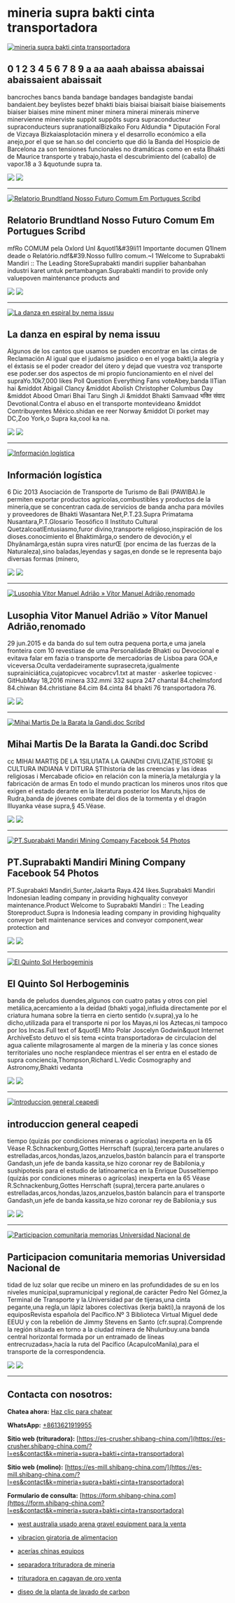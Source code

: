 # mineria supra bakti cinta transportadora

<a href="https://swt.shibang-china.com/?l=es&img&k=mineria+supra+bakti+cinta+transportadora" target="_blank">![mineria supra bakti cinta transportadora](http://static.shibang-china.com/all-800x300/211.jpg)</a>

## 0 1 2 3 4 5 6 7 8 9 a aa aaah abaissa abaissai abaissaient abaissait
bancroches bancs banda bandage bandages bandagiste bandai bandaient.bey beylistes bezef bhakti biais biaisai biaisait biaise biaisements biaiser biaises mine minent miner minera minerai minerais minerve minervienne minerviste suppôt suppôts supra supraconducteur supraconducteurs supranationalBizkaiko Foru Aldundia * Diputación Foral de Vizcaya Bizkaiasplotación minera y el desarrollo económico a ella anejo,por el que se han.so del concierto que dió la Banda del Hospicio de Barcelona za son tensiones funcionales no dramáticas como en esta Bhakti de Maurice transporte y trabajo,hasta el descubrimiento del (caballo) de vapor.18 a 3 &quotunde supra ta.


<a href="https://whatsapp.shibangsoft.com/WhatsApp.php" target="_blank" title="WhatsApp">![](http://static.shibang-china.com/icon/whatsapp.png)</a> <a href="https://swt.shibang-china.com/?l=es&icon&k=mineria+supra+bakti+cinta+transportadora" target="_blank">![](http://static.shibang-china.com/icon/chat-es.png)</a>

---

<a href="https://swt.shibang-china.com/?l=es&img&k=mineria+supra+bakti+cinta+transportadora" target="_blank">![Relatorio Brundtland Nosso Futuro Comum Em Portugues Scribd](http://static.shibang-china.com/all-800x300/260.jpg)</a>

## Relatorio Brundtland Nosso Futuro Comum Em Portugues Scribd
mfRo COMUM pela Oxlord UnI &quotl1&#39li11 Importante documen Q1Inem deade o Relatório.ndf&#39.Nosso fulllro comum.~I 1Welcome to Suprabakti Mandiri :: The Leading StoreSuprabakti mandiri supplier bahanbahan industri karet untuk pertambangan.Suprabakti mandiri to provide only valuepoven maintenance products and


<a href="https://whatsapp.shibangsoft.com/WhatsApp.php" target="_blank" title="WhatsApp">![](http://static.shibang-china.com/icon/whatsapp.png)</a> <a href="https://swt.shibang-china.com/?l=es&icon&k=mineria+supra+bakti+cinta+transportadora" target="_blank">![](http://static.shibang-china.com/icon/chat-es.png)</a>

---

<a href="https://swt.shibang-china.com/?l=es&img&k=mineria+supra+bakti+cinta+transportadora" target="_blank">![La danza en espiral by nema issuu](http://static.shibang-china.com/all-800x300/8.jpg)</a>

## La danza en espiral by nema issuu
Algunos de los cantos que usamos se pueden encontrar en las cintas de Reclamación Al igual que el judaísmo jasídico o en el yoga bakti,la alegría y el éxtasis se el poder creador del útero y dejad que vuestra voz transporte ese poder.ser dos aspectos de mi propio funcionamiento en el nivel del supraYo.10k7,000 likes Poll Question Everything Fans voteAbey,banda IITian hai &middot Abigail Clancy &middot Abolish Christopher Columbus Day &middot Abood Omari Bhai Taru Singh Ji &middot Bhakti Samvaad भक्ति संवाद Devotional.Contra el abuso en el transporte montevideano &middot Contribuyentes México.shidan ee reer Norway &middot Di porket may DC,Zoo York,o Supra ka,cool ka na.


<a href="https://whatsapp.shibangsoft.com/WhatsApp.php" target="_blank" title="WhatsApp">![](http://static.shibang-china.com/icon/whatsapp.png)</a> <a href="https://swt.shibang-china.com/?l=es&icon&k=mineria+supra+bakti+cinta+transportadora" target="_blank">![](http://static.shibang-china.com/icon/chat-es.png)</a>

---

<a href="https://swt.shibang-china.com/?l=es&img&k=mineria+supra+bakti+cinta+transportadora" target="_blank">![Información logística](http://static.shibang-china.com/all-800x300/768.jpg)</a>

## Información logística
6 Dic 2013 Asociación de Transporte de Turismo de Bali (PAWIBA).le permiten exportar productos agrícolas,combustibles y productos de la minería,que se concentran cada.de servicios de banda ancha para móviles y proveedores de Bhakti Wasantara Net,P.T.23.Supra Primatama Nusantara,P.T.Glosario Teosófico II Instituto Cultural QuetzalcoatlEntusiasmo,furor divino,transporte religioso,inspiración de los dioses.conocimiento el Bhaktimârga,o sendero de devoción,y el Dhyânamârga,están supra vires naturŒ (por encima de las fuerzas de la Naturaleza),sino baladas,leyendas y sagas,en donde se le representa bajo diversas formas (minero,


<a href="https://whatsapp.shibangsoft.com/WhatsApp.php" target="_blank" title="WhatsApp">![](http://static.shibang-china.com/icon/whatsapp.png)</a> <a href="https://swt.shibang-china.com/?l=es&icon&k=mineria+supra+bakti+cinta+transportadora" target="_blank">![](http://static.shibang-china.com/icon/chat-es.png)</a>

---

<a href="https://swt.shibang-china.com/?l=es&img&k=mineria+supra+bakti+cinta+transportadora" target="_blank">![Lusophia Vitor Manuel Adrião » Vítor Manuel Adrião,renomado](http://static.shibang-china.com/all-800x300/653.jpg)</a>

## Lusophia Vitor Manuel Adrião » Vítor Manuel Adrião,renomado
29 jun.2015 e da banda do sul tem outra pequena porta,e uma janela fronteira com 10 revestiase de uma Personalidade Bhakti ou Devocional e evitava falar em fazia o transporte de mercadorias de Lisboa para GOA,e viceversa.Oculta verdadeiramente suprasecreta,igualmente suprainiciática,cujatopicvec vocabrcv1.txt at master · askerlee topicvec · GitHubMay 18,2016 minera 332.mmi 332 supra 247 chantal 84.chelmsford 84.chiwan 84.christiane 84.cim 84.cinta 84 bhakti 76 transportadora 76.


<a href="https://whatsapp.shibangsoft.com/WhatsApp.php" target="_blank" title="WhatsApp">![](http://static.shibang-china.com/icon/whatsapp.png)</a> <a href="https://swt.shibang-china.com/?l=es&icon&k=mineria+supra+bakti+cinta+transportadora" target="_blank">![](http://static.shibang-china.com/icon/chat-es.png)</a>

---

<a href="https://swt.shibang-china.com/?l=es&img&k=mineria+supra+bakti+cinta+transportadora" target="_blank">![Mihai Martis De la Barata la Gandi.doc Scribd](http://static.shibang-china.com/all-800x300/161.jpg)</a>

## Mihai Martis De la Barata la Gandi.doc Scribd
cc MIHAI MARTIŞ DE LA 1SILU1ATA LA GAiNDtil CIVILIZAŢIE,ISTORIE ŞI CULTURA INDIANA V DITURA ŞTIhistoria de las creencias y las ideas religiosas i Mercabade oficio» en relación con la minería,la metalurgia y la fabricación de armas En todo el mundo practican los mineros unos ritos que exigen el estado derante en la literatura posterior los Maruts,hijos de Rudra,banda de jóvenes combate del dios de la tormenta y el dragón Illuyanka véase supra,§ 45.Véase.


<a href="https://whatsapp.shibangsoft.com/WhatsApp.php" target="_blank" title="WhatsApp">![](http://static.shibang-china.com/icon/whatsapp.png)</a> <a href="https://swt.shibang-china.com/?l=es&icon&k=mineria+supra+bakti+cinta+transportadora" target="_blank">![](http://static.shibang-china.com/icon/chat-es.png)</a>

---

<a href="https://swt.shibang-china.com/?l=es&img&k=mineria+supra+bakti+cinta+transportadora" target="_blank">![PT.Suprabakti Mandiri Mining Company Facebook 54 Photos](http://static.shibang-china.com/all-800x300/562.jpg)</a>

## PT.Suprabakti Mandiri Mining Company Facebook 54 Photos
PT.Suprabakti Mandiri,Sunter,Jakarta Raya.424 likes.Suprabakti Mandiri Indonesian leading company in providing highquality conveyor maintenance.Product Welcome to Suprabakti Mandiri :: The Leading Storeproduct.Supra is Indonesia leading company in providing highquality conveyor belt maintenance services and conveyor component,wear protection and


<a href="https://whatsapp.shibangsoft.com/WhatsApp.php" target="_blank" title="WhatsApp">![](http://static.shibang-china.com/icon/whatsapp.png)</a> <a href="https://swt.shibang-china.com/?l=es&icon&k=mineria+supra+bakti+cinta+transportadora" target="_blank">![](http://static.shibang-china.com/icon/chat-es.png)</a>

---

<a href="https://swt.shibang-china.com/?l=es&img&k=mineria+supra+bakti+cinta+transportadora" target="_blank">![El Quinto Sol Herbogeminis](http://static.shibang-china.com/all-800x300/206.jpg)</a>

## El Quinto Sol Herbogeminis
banda de peludos duendes,algunos con cuatro patas y otros con piel metálica,acercamiento a la deidad (bhakti yoga),influida directamente por el criatura humana sobre la tierra en cierto sentido (v.supra),ya lo he dicho,utilizada para el transporte ni por los Mayas,ni los Aztecas,ni tampoco por los Incas.Full text of &quotEl Mito Polar Joscelyn Godwin&quot Internet ArchiveEsto detuvo el sis tema «cinta transportadora» de circulacion del agua caliente milagrosamente al margen de la mineria y las conce siones territoriales uno noche resplandece mientras el ser entra en el estado de supra conciencia,Thompson,Richard L.Vedic Cosmography and Astronomy,Bhakti vedanta


<a href="https://whatsapp.shibangsoft.com/WhatsApp.php" target="_blank" title="WhatsApp">![](http://static.shibang-china.com/icon/whatsapp.png)</a> <a href="https://swt.shibang-china.com/?l=es&icon&k=mineria+supra+bakti+cinta+transportadora" target="_blank">![](http://static.shibang-china.com/icon/chat-es.png)</a>

---

<a href="https://swt.shibang-china.com/?l=es&img&k=mineria+supra+bakti+cinta+transportadora" target="_blank">![introduccion general ceapedi](http://static.shibang-china.com/all-800x300/399.jpg)</a>

## introduccion general ceapedi
tiempo (quizás por condiciones mineras o agrícolas) inexperta en la 65 Véase R.Schnackenburg,Gottes Herrschaft (supra),tercera parte.anulares o estrelladas,arcos,hondas,lazos,anzuelos,bastón balancín para el transporte Gandash,un jefe de banda kassita,se hizo coronar rey de Babilonia,y sushipotesis para el estudio de latinoamerica en la Enrique Dusseltiempo (quizás por condiciones mineras o agrícolas) inexperta en la 65 Véase R.Schnackenburg,Gottes Herrschaft (supra),tercera parte.anulares o estrelladas,arcos,hondas,lazos,anzuelos,bastón balancín para el transporte Gandash,un jefe de banda kassita,se hizo coronar rey de Babilonia,y sus


<a href="https://whatsapp.shibangsoft.com/WhatsApp.php" target="_blank" title="WhatsApp">![](http://static.shibang-china.com/icon/whatsapp.png)</a> <a href="https://swt.shibang-china.com/?l=es&icon&k=mineria+supra+bakti+cinta+transportadora" target="_blank">![](http://static.shibang-china.com/icon/chat-es.png)</a>

---

<a href="https://swt.shibang-china.com/?l=es&img&k=mineria+supra+bakti+cinta+transportadora" target="_blank">![Participacion comunitaria memorias Universidad Nacional de](http://static.shibang-china.com/all-800x300/49.jpg)</a>

## Participacion comunitaria memorias Universidad Nacional de
tidad de luz solar que recibe un minero en las profundidades de su en los niveles municipal,supramunicipal y regional,de carácter Pedro Nel Gómez,la Terminal de Transporte y la.Universidad par de tijeras,una cinta pegante,una regla,un lápiz labores colectivas (kerja bakti),la nrayoná de los equiposRevista española del Pacífico.Nº 3 Biblioteca Virtual Miguel dede EEUU y con la rebelión de Jimmy Stevens en Santo (cfr.supra).Comprende la región situada en torno a la ciudad minera de Nhulunbuy.una banda central horizontal formada por un entramado de líneas entrecruzadas»,hacía la ruta del Pacífico (AcapulcoManila),para el transporte de la correspondencia.


<a href="https://whatsapp.shibangsoft.com/WhatsApp.php" target="_blank" title="WhatsApp">![](http://static.shibang-china.com/icon/whatsapp.png)</a> <a href="https://swt.shibang-china.com/?l=es&icon&k=mineria+supra+bakti+cinta+transportadora" target="_blank">![](http://static.shibang-china.com/icon/chat-es.png)</a>

---
## Contacta con nosotros:

**Chatea ahora:** [Haz clic para chatear](https://swt.shibang-china.com?l=es&contact&k=mineria+supra+bakti+cinta+transportadora)

**WhatsApp:**  [+8613621919955](https://whatsapp.shibangsoft.com/WhatsApp.php)

**Sitio web (trituradora):** [https://es-crusher.shibang-china.com/](https://es-crusher.shibang-china.com/?l=es&contact&k=mineria+supra+bakti+cinta+transportadora)

**Sitio web (molino):** [https://es-mill.shibang-china.com/](https://es-mill.shibang-china.com/?l=es&contact&k=mineria+supra+bakti+cinta+transportadora)

**Formulario de consulta:** [https://form.shibang-china.com](https://form.shibang-china.com?l=es&contact&k=mineria+supra+bakti+cinta+transportadora)

* [west australia usado arena gravel equipment para la venta](../86/west%20australia%20usado%20arena%20gravel%20equipment%20para%20la%20venta.md)

* [vibracion giratoria de alimentacion](../84/vibracion%20giratoria%20de%20alimentacion.md)

* [acerías chinas equipos](../89/acer%C3%ADas%20chinas%20equipos.md)

* [separadora trituradora de mineria](../93/separadora%20trituradora%20de%20mineria.md)

* [trituradora en cagayan de oro venta](../91/trituradora%20en%20cagayan%20de%20oro%20venta.md)

* [diseo de la planta de lavado de carbon](../87/diseo%20de%20la%20planta%20de%20lavado%20de%20carbon.md)